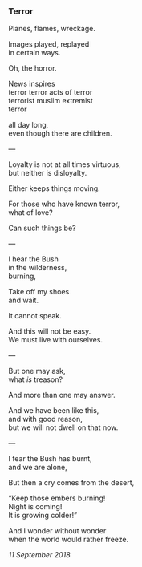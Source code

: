 ### Terror

Planes, flames, wreckage.

Images played, replayed\
in certain ways.

Oh, the horror.

News inspires\
terror terror acts of terror\
terrorist muslim extremist \
terror

all day long,\
even though there are children.

—

Loyalty is not at all times virtuous,\
but neither is disloyalty.

Either keeps things moving.

For those who have known terror,\
what of love?

Can such things be?

—

I hear the Bush \
in the wilderness,\
burning,

Take off my shoes\
and wait.

It cannot speak.

And this will not be easy.\
We must live with ourselves.

—

But one may ask,\
what *is* treason?

And more than one may answer.

And we have been like this, \
and with good reason,\
but we will not dwell on that now.

—

I fear the Bush has burnt,\
and we are alone,

But then a cry comes from the desert,

“Keep those embers burning!\
Night is coming!\
It is growing colder!”

And I wonder without wonder\
when the world would rather freeze.

*11 September 2018*
